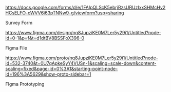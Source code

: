 https://docs.google.com/forms/d/e/1FAIpQLScK5ebrjRzsURUzIxxSHMcHv2HCsELFO-oWVV6i63pTNNw9-g/viewform?usp=sharing

Survey Form


https://www.figma.com/design/nq8JupziKE0M7Ler5y29i1/Untitled?node-id=0-1&p=f&t=d1dtBV8BSSFoX396-0

Figma File

https://www.figma.com/proto/nq8JupziKE0M7Ler5y29i1/Untitled?node-id=532-3740&t=0U7qApkeSyY4VUSn-1&scaling=scale-down&content-scaling=fixed&page-id=0%3A1&starting-point-node-id=196%3A5629&show-proto-sidebar=1

FIgma Prototyping
